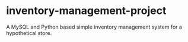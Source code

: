 # inventory-management-project
A MySQL and Python based simple inventory management system for a hypothetical  store.
